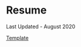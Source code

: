 # Resume

Last Updated - August 2020

[Template](https://www.overleaf.com/latex/templates/altacv-template/trgqjpwnmtgv)
